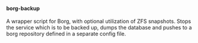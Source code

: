 #### borg-backup

A wrapper script for Borg, with optional utilization of ZFS snapshots.
Stops the service which is to be backed up, dumps the database and pushes
to a borg repository defined in a separate config file.
